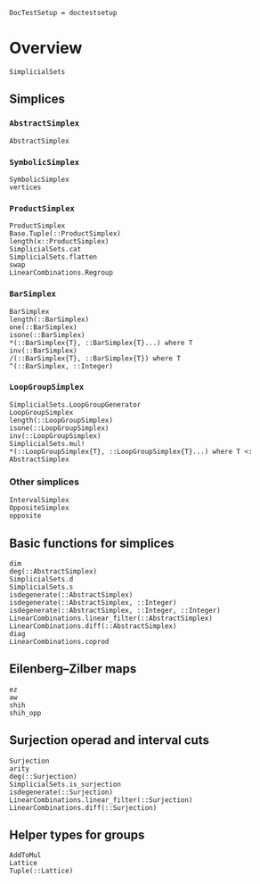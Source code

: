 ```@meta
DocTestSetup = doctestsetup
```

# Overview

```@docs
SimplicialSets
```

## Simplices

### `AbstractSimplex`

```@docs
AbstractSimplex
```

### `SymbolicSimplex`

```@docs
SymbolicSimplex
vertices
```

### `ProductSimplex`

```@docs
ProductSimplex
Base.Tuple(::ProductSimplex)
length(x::ProductSimplex)
SimplicialSets.cat
SimplicialSets.flatten
swap
LinearCombinations.Regroup
```

### `BarSimplex`

```@docs
BarSimplex
length(::BarSimplex)
one(::BarSimplex)
isone(::BarSimplex)
*(::BarSimplex{T}, ::BarSimplex{T}...) where T
inv(::BarSimplex)
/(::BarSimplex{T}, ::BarSimplex{T}) where T
^(::BarSimplex, ::Integer)
```

### `LoopGroupSimplex`

```@docs
SimplicialSets.LoopGroupGenerator
LoopGroupSimplex
length(::LoopGroupSimplex)
isone(::LoopGroupSimplex)
inv(::LoopGroupSimplex)
SimplicialSets.mul!
*(::LoopGroupSimplex{T}, ::LoopGroupSimplex{T}...) where T <: AbstractSimplex
```

### Other simplices

```@docs
IntervalSimplex
OppositeSimplex
opposite
```

## Basic functions for simplices

```@docs
dim
deg(::AbstractSimplex)
SimplicialSets.d
SimplicialSets.s
isdegenerate(::AbstractSimplex)
isdegenerate(::AbstractSimplex, ::Integer)
isdegenerate(::AbstractSimplex, ::Integer, ::Integer)
LinearCombinations.linear_filter(::AbstractSimplex)
LinearCombinations.diff(::AbstractSimplex)
diag
LinearCombinations.coprod
```

## Eilenberg–Zilber maps

```@docs
ez
aw
shih
shih_opp
```

## Surjection operad and interval cuts

```@docs
Surjection
arity
deg(::Surjection)
SimplicialSets.is_surjection
isdegenerate(::Surjection)
LinearCombinations.linear_filter(::Surjection)
LinearCombinations.diff(::Surjection)
```

## Helper types for groups

```@docs
AddToMul
Lattice
Tuple(::Lattice)
```
